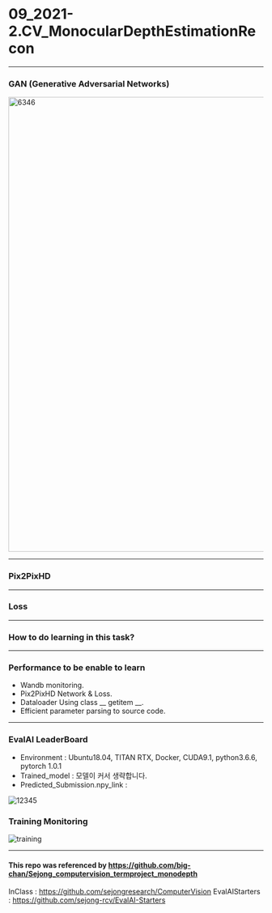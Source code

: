 # 09_2021-2.CV_MonocularDepthEstimationRecon

---

### GAN (Generative Adversarial Networks)
<img width="899" alt="6346" src="https://user-images.githubusercontent.com/11037567/143824328-a1f1f808-d869-4dba-8f2e-13c42d6e0e69.PNG">

---

### Pix2PixHD

---

### Loss

---

### How to do learning in this task?

---

### Performance to be enable to learn  

- Wandb monitoring.
- Pix2PixHD Network & Loss.
- Dataloader Using class __ getitem __.
- Efficient parameter parsing to source code.

--- 

### EvalAI LeaderBoard
- Environment : Ubuntu18.04, TITAN RTX, Docker, CUDA9.1, python3.6.6, pytorch 1.0.1
- Trained_model : 모델이 커서 생략합니다.
- Predicted_Submission.npy_link : 
  
![12345](https://user-images.githubusercontent.com/11037567/144466498-18afd658-89ba-4c6d-9536-af36e3ae4cd3.png)

### Training Monitoring
  
![training](https://user-images.githubusercontent.com/11037567/144466246-6c4aaf46-7814-47cd-ae18-f896790ee439.PNG)

--- 

#### This repo was referenced by https://github.com/big-chan/Sejong_computervision_termproject_monodepth
InClass : https://github.com/sejongresearch/ComputerVision
EvalAIStarters : https://github.com/sejong-rcv/EvalAI-Starters

